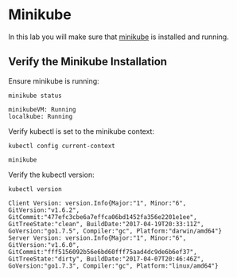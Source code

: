 # Minikube

In this lab you will make sure that [minikube](https://github.com/kubernetes/minikube) is installed and running.

## Verify the Minikube Installation

Ensure minikube is running:

```
minikube status
```

```
minikubeVM: Running
localkube: Running
```

Verify kubectl is set to the minikube context:

```
kubectl config current-context
```
```
minikube
```

Verify the kubectl version:

```
kubectl version
```

```
Client Version: version.Info{Major:"1", Minor:"6", GitVersion:"v1.6.2", GitCommit:"477efc3cbe6a7effca06bd1452fa356e2201e1ee", GitTreeState:"clean", BuildDate:"2017-04-19T20:33:11Z", GoVersion:"go1.7.5", Compiler:"gc", Platform:"darwin/amd64"}
Server Version: version.Info{Major:"1", Minor:"6", GitVersion:"v1.6.0", GitCommit:"fff5156092b56e6bd60fff75aad4dc9de6b6ef37", GitTreeState:"dirty", BuildDate:"2017-04-07T20:46:46Z", GoVersion:"go1.7.3", Compiler:"gc", Platform:"linux/amd64"}
```


